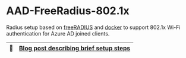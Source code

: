 # AAD-FreeRadius-802.1x

Radius setup based on [freeRADIUS](https://freeradius.org/) and [docker](https://www.docker.com/) to support 802.1x Wi-Fi authentication for Azure AD joined clients.


| :memo:        | [Blog post describing brief setup steps](https://tech.nicolonsky.ch/radius-aad-joined-devices/)|
|---------------|:------------------------|

